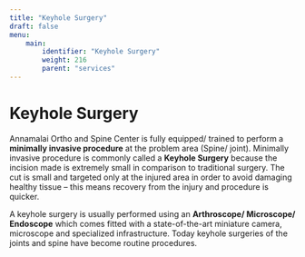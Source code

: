 ```yaml
---
title: "Keyhole Surgery"
draft: false
menu:
    main:
        identifier: "Keyhole Surgery"
        weight: 216
        parent: "services"
---
```


# Keyhole Surgery

Annamalai Ortho and Spine Center is fully equipped/ trained to perform a **minimally invasive procedure** at the problem area (Spine/ joint). Minimally invasive procedure is commonly called a **Keyhole Surgery** because the incision made is extremely small in comparison to traditional surgery. The cut is small and targeted only at the injured area in order to avoid damaging healthy tissue – this means recovery from the injury and procedure is quicker. 

A keyhole surgery is usually performed using an **Arthroscope/ Microscope/ Endoscope** which comes fitted with a state-of-the-art miniature camera, microscope and specialized infrastructure.  Today keyhole surgeries of the joints and spine have become routine procedures. 